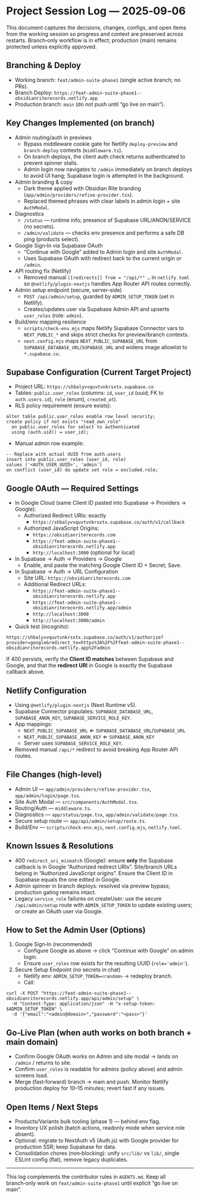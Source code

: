 # Project Session Log — 2025‑09‑06

This document captures the decisions, changes, configs, and open items from the working session so progress and context are preserved across restarts. Branch‑only workflow is in effect; production (main) remains protected unless explicitly approved.

## Branching & Deploy
- Working branch: `feat/admin-suite-phase1` (single active branch; no PRs).
- Branch Deploy: `https://feat-admin-suite-phase1--obsidianriterecords.netlify.app`
- Production branch: `main` (do not push until “go live on main”).

## Key Changes Implemented (on branch)
- Admin routing/auth in previews
  - Bypass middleware cookie gate for Netlify `deploy-preview` and `branch-deploy` contexts (`middleware.ts`).
  - On branch deploys, the client auth check returns authenticated to prevent spinner stalls.
  - Admin login now navigates to `/admin` immediately on branch deploys to avoid UI hang; Supabase login is attempted in the background.
- Admin branding & copy
  - Dark theme applied with Obsidian Rite branding (`app/admin/providers/refine-provider.tsx`).
  - Replaced themed phrases with clear labels in admin login + site `AuthModal`.
- Diagnostics
  - `/status` — runtime info; presence of Supabase URL/ANON/SERVICE (no secrets).
  - `/admin/validate` — checks env presence and performs a safe DB ping (products select).
- Google Sign‑In via Supabase OAuth
  - “Continue with Google” added to Admin login and site `AuthModal`.
  - Uses Supabase OAuth with redirect back to the current origin or `/admin`.
- API routing fix (Netlify)
  - Removed manual `[[redirects]] from = "/api/*" …` in `netlify.toml` so `@netlify/plugin-nextjs` handles App Router API routes correctly.
- Admin setup endpoint (secure, server‑side)
  - `POST /api/admin/setup`, guarded by `ADMIN_SETUP_TOKEN` (set in Netlify).
  - Creates/updates user via Supabase Admin API and upserts `user_roles` (role: `admin`).
- Build/env mapping resilience
  - `scripts/check-env.mjs` maps Netlify Supabase Connector vars to `NEXT_PUBLIC_*` and skips strict checks for preview/branch contexts.
  - `next.config.mjs` maps `NEXT_PUBLIC_SUPABASE_URL` from `SUPABASE_DATABASE_URL`/`SUPABASE_URL` and widens image allowlist to `*.supabase.co`.

## Supabase Configuration (Current Target Project)
- Project URL: `https://shbalyvvquvtvnkrsxtx.supabase.co`
- Tables: `public.user_roles` (columns: `id`, `user_id` (uuid; FK to `auth.users.id`), `role` (enum), `created_at`).
- RLS policy requirement (ensure exists):
```
alter table public.user_roles enable row level security;
create policy if not exists "read_own_role"
  on public.user_roles for select to authenticated
  using (auth.uid() = user_id);
```
- Manual admin row example:
```
-- Replace with actual UUID from auth.users
insert into public.user_roles (user_id, role)
values ('<AUTH_USER_UUID>', 'admin')
on conflict (user_id) do update set role = excluded.role;
```

## Google OAuth — Required Settings
- In Google Cloud (same Client ID pasted into Supabase → Providers → Google):
  - Authorized Redirect URIs: exactly
    - `https://shbalyvvquvtvnkrsxtx.supabase.co/auth/v1/callback`
  - Authorized JavaScript Origins:
    - `https://obsidianriterecords.com`
    - `https://feat-admin-suite-phase1--obsidianriterecords.netlify.app`
    - `http://localhost:3000` (optional for local)
- In Supabase → Auth → Providers → Google
  - Enable, and paste the matching Google Client ID + Secret; Save.
- In Supabase → Auth → URL Configuration
  - Site URL: `https://obsidianriterecords.com`
  - Additional Redirect URLs:
    - `https://feat-admin-suite-phase1--obsidianriterecords.netlify.app`
    - `https://feat-admin-suite-phase1--obsidianriterecords.netlify.app/admin`
    - `http://localhost:3000`
    - `http://localhost:3000/admin`
- Quick test (incognito):
```
https://shbalyvvquvtvnkrsxtx.supabase.co/auth/v1/authorize?provider=google&redirect_to=https%3A%2F%2Ffeat-admin-suite-phase1--obsidianriterecords.netlify.app%2Fadmin
```
  If 400 persists, verify the **Client ID matches** between Supabase and Google, and that the **redirect URI** in Google is exactly the Supabase callback above.

## Netlify Configuration
- Using `@netlify/plugin-nextjs` (Next Runtime v5).
- Supabase Connector populates: `SUPABASE_DATABASE_URL`, `SUPABASE_ANON_KEY`, `SUPABASE_SERVICE_ROLE_KEY`.
- App mappings:
  - `NEXT_PUBLIC_SUPABASE_URL` ⇐ `SUPABASE_DATABASE_URL`/`SUPABASE_URL`
  - `NEXT_PUBLIC_SUPABASE_ANON_KEY` ⇐ `SUPABASE_ANON_KEY`
  - Server uses `SUPABASE_SERVICE_ROLE_KEY`.
- Removed manual `/api/*` redirect to avoid breaking App Router API routes.

## File Changes (high‑level)
- Admin UI — `app/admin/providers/refine-provider.tsx`, `app/admin/login/page.tsx`.
- Site Auth Modal — `src/components/AuthModal.tsx`.
- Routing/Auth — `middleware.ts`.
- Diagnostics — `app/status/page.tsx`, `app/admin/validate/page.tsx`.
- Secure setup route — `app/api/admin/setup/route.ts`.
- Build/Env — `scripts/check-env.mjs`, `next.config.mjs`, `netlify.toml`.

## Known Issues & Resolutions
- 400 `redirect_uri_mismatch` (Google): ensure **only** the Supabase callback is in Google “Authorized redirect URIs”. Site/branch URLs belong in “Authorized JavaScript origins”. Ensure the Client ID in Supabase equals the one edited in Google.
- Admin spinner in branch deploys: resolved via preview bypass; production gating remains intact.
- Legacy `service_role` failures on createUser: use the secure `/api/admin/setup` route with `ADMIN_SETUP_TOKEN` to update existing users; or create an OAuth user via Google.

## How to Set the Admin User (Options)
1) Google Sign‑In (recommended)
   - Configure Google as above → click “Continue with Google” on admin login.
   - Ensure `user_roles` row exists for the resulting UUID (`role='admin'`).
2) Secure Setup Endpoint (no secrets in chat)
   - Netlify env: `ADMIN_SETUP_TOKEN=<random>` → redeploy branch.
   - Call:
```
curl -X POST "https://feat-admin-suite-phase1--obsidianriterecords.netlify.app/api/admin/setup" \
  -H "Content-Type: application/json" -H "x-setup-token: $ADMIN_SETUP_TOKEN" \
  -d '{"email":"<admin@domain>","password":"<pass>"}'
```

## Go‑Live Plan (when auth works on both branch + main domain)
- Confirm Google OAuth works on Admin and site modal → lands on `/admin` / returns to site.
- Confirm `user_roles` is readable for admins (policy above) and admin screens load.
- Merge (fast‑forward) branch → main and push. Monitor Netlify production deploy for 10–15 minutes; revert fast if any issues.

## Open Items / Next Steps
- Products/Variants bulk tooling (phase 1) — behind env flag.
- Inventory UX polish (batch actions, readonly mode when service role absent).
- Optional: migrate to NextAuth v5 (Auth.js) with Google provider for production SSR; keep Supabase for data.
- Consolidation chores (non‑blocking): unify `src/lib/` vs `lib/`, single ESLint config (flat), remove legacy duplicates.

---

This log complements the contributor rules in `AGENTS.md`. Keep all branch‑only work on `feat/admin-suite-phase1` until explicit “go live on main”.
